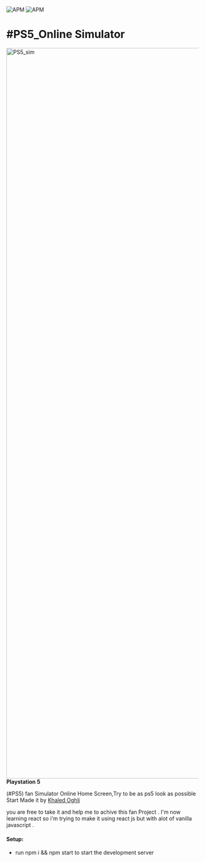 <span>
  <img alt="APM" src="https://img.shields.io/apm/l/react?color=blue&label=PS5&logo=Playstation&logoColor=white">
  <img alt="APM" src="https://img.shields.io/apm/l/react?color=blue&label=PLAYSTATION&logo=Playstation&logoColor=white">
</span>

<h1>#PS5_Online Simulator</h1>
<img width="1909" alt="PS5_sim" src="https://user-images.githubusercontent.com/65956317/167122033-02598fd7-de2c-4796-855e-9d6cc9ef1461.png">
<strong>Playstation 5</strong> 

<span> (#PS5) fan Simulator Online Home Screen,Try to be as ps5 look as possible 
Start Made it by <a href="https://www.khaledoghli.com">Khaled Oghli</a>
</span>
  </br>
<p> you are free to take it and help me to achive this fan Project .
I'm now learning react so i'm trying to make it using react js but with alot of vanilla javascript .</p>

<h4>
Setup:
</h4>
<ul>
  <li>
    run npm i && npm start to start the development server
  </li>
</ul>
